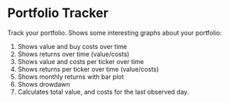 # Portfolio Tracker
Track your portfolio. Shows some interesting graphs about your portfolio:
  1. Shows value and buy costs over time
  2. Shows returns over time (value/costs)
  3. Shows value and costs per ticker over time
  4. Shows returns per ticker over time (value/costs)
  5. Shows monthly returns with bar plot
  6. Shows drowdawn
  7. Calculates total value, and costs for the last observed day.  
